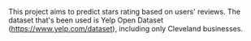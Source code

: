This project aims to predict stars rating based on users' reviews.
The dataset that's been used is Yelp Open Dataset (https://www.yelp.com/dataset), including only Cleveland businesses.
